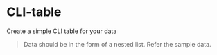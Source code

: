# CLI-table
Create a simple CLI table for your data
>Data should be in the form of a nested list.
>Refer the sample data.
